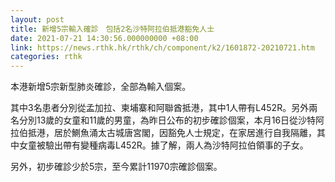 ```yaml
---
layout: post
title: 新增5宗輸入確診　包括2名沙特阿拉伯抵港豁免人士
date: 2021-07-21 14:30:56.000000000 +08:00
link: https://news.rthk.hk/rthk/ch/component/k2/1601872-20210721.htm
categories: rthk
---
```


本港新增5宗新型肺炎確診，全部為輸入個案。

其中3名患者分別從孟加拉、柬埔寨和阿聯酋抵港，其中1人帶有L452R。另外兩名分別13歲的女童和11歲的男童，為昨日公布的初步確診個案，本月16日從沙特阿拉伯抵港，居於鰂魚涌太古城唐宮閣，因豁免人士規定，在家居進行自我隔離，其中女童被驗出帶有變種病毒L452R。據了解，兩人為沙特阿拉伯領事的子女。

另外，初步確診少於5宗，至今累計11970宗確診個案。
